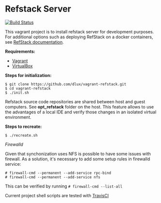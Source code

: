 Refstack Server
================

[![Build Status](https://api.travis-ci.com/dlux/vagrant-refstack.svg?branch=master "Build Status @ Travis ")](https://travis-ci.com/dlux/vagrant-refstack)

This vagrant project is to install refstack server for development purposes.
For additional options such as deploying RefStack on a docker containers,
see [RefStack documentation][1].

**Requirements:**

  * [Vagrant][2]
  * [VirtualBox][3]

**Steps for initialization:**

    $ git clone https://github.com/dlux/vagrant-refstack.git
    $ cd vagrant-refstack
    $ ./init.sh

Refstack source code repositories are shared between host and guest computers.
See **opt_refstack** folder on the host.
This feature allows to use the advantages of a local IDE and verify those
changes in an isolated virtual environment.

**Steps to recreate:**

    $ ./recreate.sh

*Firewalld*

Given that synchonization uses NFS is possible to have some issues with
firewall. As a solution, it's necessary to add some setup rules in
firewalld service:

    # firewall-cmd --permanent --add-service rpc-bind
    # firewall-cmd --permanent --add-service nfs

This can be verified by running `# firewall-cmd --list-all`

Current project shell scripts are tested with [TravisCI][4]

[1]: https://docs.openstack.org/refstack/latest/README.html
[2]: https://www.vagrantup.com/downloads.html
[3]: https://www.virtualbox.org/wiki/Downloads
[4]: https://docs.travis-ci.com/user/getting-started/

